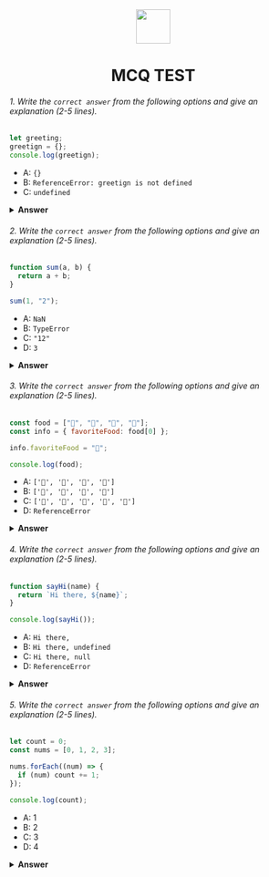 <div align="center">
  <img height="60" src="https://edurev.gumlet.io/AllImages/original/ApplicationImages/CourseImages/944e5d47-8c55-4a89-91e5-22ab5f2798fc_CI.png">
  <h1>MCQ TEST</h1>
</div>

###### 1. Write the `correct answer` from the following options and give an explanation (2-5 lines).

```javascript
let greeting;
greetign = {};
console.log(greetign);
```

- A: `{}`
- B: `ReferenceError: greetign is not defined`
- C: `undefined`

<details><summary><b>Answer</b></summary>
<p>

#### Answer: ReferenceError: greetign is not defined. In this code, I have a typo where i intended to declare and initialize a variable named greeting, but i mistakenly wrote greetign instead. Thats why JavaScript cannot find the variable greetign, leading to a ReferenceError.

<i>Write your explanation here</i>

</p>
</details>

###### 2. Write the `correct answer` from the following options and give an explanation (2-5 lines).

```javascript
function sum(a, b) {
  return a + b;
}

sum(1, "2");
```

- A: `NaN`
- B: `TypeError`
- C: `"12"`
- D: `3`

<details><summary><b>Answer</b></summary>
<p>

#### Answer: Right ans is 3. In JavaScript, when i use the + operator to add two values, if one of them is a string, JavaScript performs type coercion and treats the other operand as a string as well. 

<i>Write your explanation here</i>

</p>
</details>

###### 3. Write the `correct answer` from the following options and give an explanation (2-5 lines).

```javascript
const food = ["🍕", "🍫", "🥑", "🍔"];
const info = { favoriteFood: food[0] };

info.favoriteFood = "🍝";

console.log(food);
```

- A: `['🍕', '🍫', '🥑', '🍔']`
- B: `['🍝', '🍫', '🥑', '🍔']`
- C: `['🍝', '🍕', '🍫', '🥑', '🍔']`
- D: `ReferenceError`

<details><summary><b>Answer</b></summary>
<p>

#### Answer: Right answer is A.In this code, the info.favoriteFood property is initially set to the first element of the food array, which is "🍕". Then, it is reassigned to "🍝". However, this reassignment does not modify the original food array in any way. The food array remains unchanged, and when you log it to the console, it will still be ['🍕', '🍫', '🥑', '🍔'].

<i>Write your explanation here</i>

</p>
</details>

###### 4. Write the `correct answer` from the following options and give an explanation (2-5 lines).

```javascript
function sayHi(name) {
  return `Hi there, ${name}`;
}

console.log(sayHi());
```

- A: `Hi there,`
- B: `Hi there, undefined`
- C: `Hi there, null`
- D: `ReferenceError`

<details><summary><b>Answer</b></summary>
<p>

#### Answer: Right answer is "Hi there, undefined".In this code, the sayHi function expects a parameter name, which it uses to construct the greeting. However, when you call sayHi() without passing an argument, the name parameter inside the function will be undefined. As a result, the function will return "Hi there, undefined," and that's what will be logged to the console.

<i>Write your explanation here</i>

</p>
</details>

###### 5. Write the `correct answer` from the following options and give an explanation (2-5 lines).

```javascript
let count = 0;
const nums = [0, 1, 2, 3];

nums.forEach((num) => {
  if (num) count += 1;
});

console.log(count);
```

- A: 1
- B: 2
- C: 3
- D: 4

<details><summary><b>Answer</b></summary>
<p>

#### Answer: The Right answer is 3.In this code, the forEach loop iterates over each element in the nums array. Inside the loop, there is a conditional check if (num) which evaluates to true for all elements in the array except for 0. Since there are three non-zero elements in the nums array (1, 2, and 3), the count variable is incremented three times. Therefore, the final value of count is 3, and that's what will be logged to the console.

<i>Write your explanation here</i>

</p>
</details>
